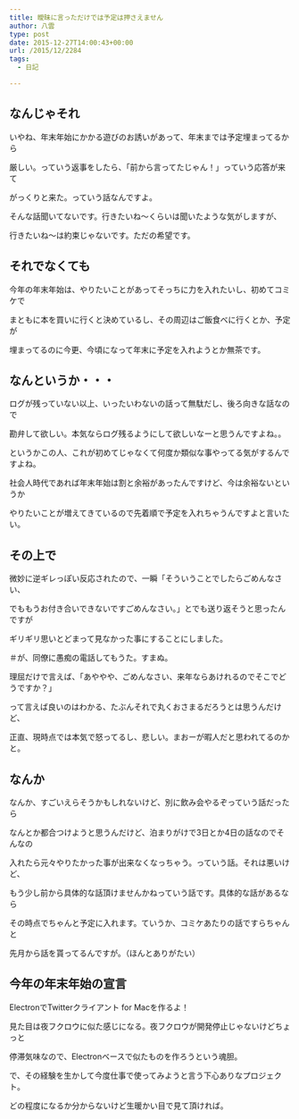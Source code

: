 ```yaml
---
title: 曖昧に言っただけでは予定は押さえません
author: 八雲
type: post
date: 2015-12-27T14:00:43+00:00
url: /2015/12/2284
tags:
  - 日記

---
```

## なんじゃそれ

いやね、年末年始にかかる遊びのお誘いがあって、年末までは予定埋まってるから
  
厳しい。っていう返事をしたら、「前から言ってたじゃん！」っていう応答が来て
  
がっくりと来た。っていう話なんですよ。
  
そんな話聞いてないです。行きたいね〜くらいは聞いたような気がしますが、
  
行きたいね〜は約束じゃないです。ただの希望です。

## それでなくても

今年の年末年始は、やりたいことがあってそっちに力を入れたいし、初めてコミケで
  
まともに本を買いに行くと決めているし、その周辺はご飯食べに行くとか、予定が
  
埋まってるのに今更、今頃になって年末に予定を入れようとか無茶です。

## なんというか・・・

ログが残っていない以上、いったいわないの話って無駄だし、後ろ向きな話なので
  
勘弁して欲しい。本気ならログ残るようにして欲しいなーと思うんですよね。。
  
というかこの人、これが初めてじゃなくて何度か類似な事やってる気がするんですよね。
  
社会人時代であれば年末年始は割と余裕があったんですけど、今は余裕ないというか
  
やりたいことが増えてきているので先着順で予定を入れちゃうんですよと言いたい。

## その上で

微妙に逆ギレっぽい反応されたので、一瞬「そういうことでしたらごめんなさい、
  
でももうお付き合いできないですごめんなさい。」とでも送り返そうと思ったんですが
  
ギリギリ思いとどまって見なかった事にすることにしました。
  
＃が、同僚に愚痴の電話してもうた。すまぬ。
  
理屈だけで言えば、「あややや、ごめんなさい、来年ならあけれるのでそこでどうですか？」
  
って言えば良いのはわかる、たぶんそれで丸くおさまるだろうとは思うんだけど、
  
正直、現時点では本気で怒ってるし、悲しい。まおーが暇人だと思われてるのかと。

## なんか

なんか、すごいえらそうかもしれないけど、別に飲み会やるぞっていう話だったら
  
なんとか都合つけようと思うんだけど、泊まりがけで3日とか4日の話なのでそんなの
  
入れたら元々やりたかった事が出来なくなっちゃう。っていう話。それは悪いけど、
  
もう少し前から具体的な話頂けませんかねっていう話です。具体的な話があるなら
  
その時点でちゃんと予定に入れます。ていうか、コミケあたりの話ですらちゃんと
  
先月から話を貰ってるんですが。（ほんとありがたい）

## 今年の年末年始の宣言

ElectronでTwitterクライアント for Macを作るよ！
  
見た目は夜フクロウに似た感じになる。夜フクロウが開発停止じゃないけどちょっと
  
停滞気味なので、Electronベースで似たものを作ろうという魂胆。
  
で、その経験を生かして今度仕事で使ってみようと言う下心ありなプロジェクト。
  
どの程度になるか分からないけど生暖かい目で見て頂ければ。
